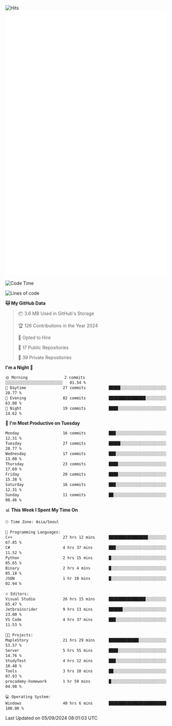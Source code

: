 ![Hits](https://hits.seeyoufarm.com/api/count/incr/badge.svg?url=https%3A%2F%2Fgithub.com%2Fbabaisnyan&count_bg=%2379C83D&title_bg=%23555555&icon=apple.svg&icon_color=%23E7E7E7&title=hits&edge_flat=false)
<br/>
![Metrics](https://github.com/babaisnyan/babaisnyan/blob/main/github-metrics.svg)

<!--START_SECTION:waka-->
![Code Time](http://img.shields.io/badge/Code%20Time-1%2C963%20hrs%2021%20mins-blue)

![Lines of code](https://img.shields.io/badge/From%20Hello%20World%20I%27ve%20Written-837.7%20thousand%20lines%20of%20code-blue)

**🐱 My GitHub Data** 

> 📦 3.6 MB Used in GitHub's Storage 
 > 
> 🏆 126 Contributions in the Year 2024
 > 
> 💼 Opted to Hire
 > 
> 📜 17 Public Repositories 
 > 
> 🔑 39 Private Repositories 
 > 
**I'm a Night 🦉** 

```text
🌞 Morning                2 commits           ░░░░░░░░░░░░░░░░░░░░░░░░░   01.54 % 
🌆 Daytime                27 commits          █████░░░░░░░░░░░░░░░░░░░░   20.77 % 
🌃 Evening                82 commits          ████████████████░░░░░░░░░   63.08 % 
🌙 Night                  19 commits          ████░░░░░░░░░░░░░░░░░░░░░   14.62 % 
```
📅 **I'm Most Productive on Tuesday** 

```text
Monday                   16 commits          ███░░░░░░░░░░░░░░░░░░░░░░   12.31 % 
Tuesday                  27 commits          █████░░░░░░░░░░░░░░░░░░░░   20.77 % 
Wednesday                17 commits          ███░░░░░░░░░░░░░░░░░░░░░░   13.08 % 
Thursday                 23 commits          ████░░░░░░░░░░░░░░░░░░░░░   17.69 % 
Friday                   20 commits          ████░░░░░░░░░░░░░░░░░░░░░   15.38 % 
Saturday                 16 commits          ███░░░░░░░░░░░░░░░░░░░░░░   12.31 % 
Sunday                   11 commits          ██░░░░░░░░░░░░░░░░░░░░░░░   08.46 % 
```


📊 **This Week I Spent My Time On** 

```text
🕑︎ Time Zone: Asia/Seoul

💬 Programming Languages: 
C++                      27 hrs 12 mins      █████████████████░░░░░░░░   67.85 % 
C#                       4 hrs 37 mins       ███░░░░░░░░░░░░░░░░░░░░░░   11.52 % 
Python                   2 hrs 15 mins       █░░░░░░░░░░░░░░░░░░░░░░░░   05.65 % 
Binary                   2 hrs 4 mins        █░░░░░░░░░░░░░░░░░░░░░░░░   05.18 % 
JSON                     1 hr 10 mins        █░░░░░░░░░░░░░░░░░░░░░░░░   02.94 % 

🔥 Editors: 
Visual Studio            26 hrs 15 mins      ████████████████░░░░░░░░░   65.47 % 
Jetbrainsrider           9 hrs 13 mins       ██████░░░░░░░░░░░░░░░░░░░   23.00 % 
VS Code                  4 hrs 37 mins       ███░░░░░░░░░░░░░░░░░░░░░░   11.53 % 

🐱‍💻 Projects: 
MapleStory               21 hrs 29 mins      █████████████░░░░░░░░░░░░   53.57 % 
Server                   5 hrs 55 mins       ████░░░░░░░░░░░░░░░░░░░░░   14.76 % 
StudyTest                4 hrs 12 mins       ███░░░░░░░░░░░░░░░░░░░░░░   10.48 % 
Tools                    3 hrs 10 mins       ██░░░░░░░░░░░░░░░░░░░░░░░   07.93 % 
procademy-homework       1 hr 59 mins        █░░░░░░░░░░░░░░░░░░░░░░░░   04.98 % 

💻 Operating System: 
Windows                  40 hrs 6 mins       █████████████████████████   100.00 % 
```


 Last Updated on 05/09/2024 08:01:03 UTC
<!--END_SECTION:waka-->
